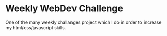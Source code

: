 # Weekly WebDev Challenge

One of the many weekly challanges project which I do in order to increase my html/css/javascript skills.